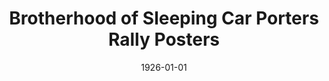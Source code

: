 --- 
title: Brotherhood of Sleeping Car Porters Rally Posters
layout: "tc-single"
hasContentInGallery: true
date: 1926-01-01
--- 